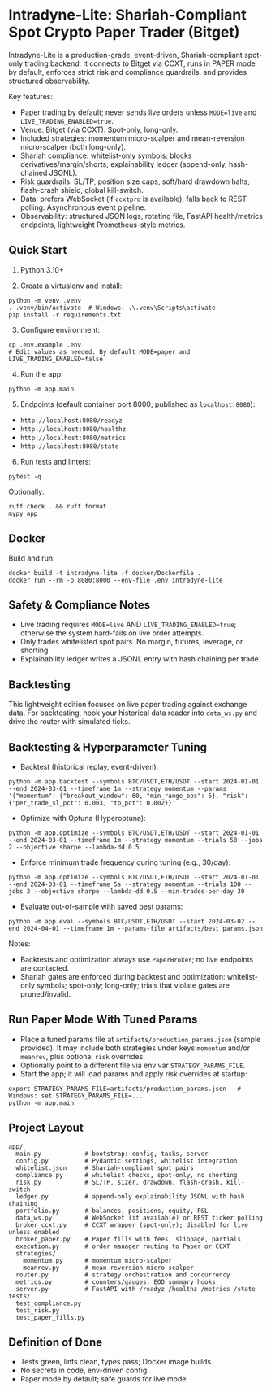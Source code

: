 # Intradyne-Lite: Shariah-Compliant Spot Crypto Paper Trader (Bitget)

Intradyne-Lite is a production-grade, event-driven, Shariah-compliant spot-only trading backend. It connects to Bitget via CCXT, runs in PAPER mode by default, enforces strict risk and compliance guardrails, and provides structured observability.

Key features:

- Paper trading by default; never sends live orders unless `MODE=live` and `LIVE_TRADING_ENABLED=true`.
- Venue: Bitget (via CCXT). Spot-only, long-only.
- Included strategies: momentum micro-scalper and mean-reversion micro-scalper (both long-only).
- Shariah compliance: whitelist-only symbols; blocks derivatives/margin/shorts; explainability ledger (append-only, hash-chained JSONL).
- Risk guardrails: SL/TP, position size caps, soft/hard drawdown halts, flash-crash shield, global kill-switch.
- Data: prefers WebSocket (if `ccxtpro` is available), falls back to REST polling. Asynchronous event pipeline.
- Observability: structured JSON logs, rotating file, FastAPI health/metrics endpoints, lightweight Prometheus-style metrics.

## Quick Start

1) Python 3.10+

2) Create a virtualenv and install:

```
python -m venv .venv
. .venv/bin/activate  # Windows: .\.venv\Scripts\activate
pip install -r requirements.txt
```

3) Configure environment:

```
cp .env.example .env
# Edit values as needed. By default MODE=paper and LIVE_TRADING_ENABLED=false
```

4) Run the app:

```
python -m app.main
```

5) Endpoints (default container port 8000; published as `localhost:8080`):

- `http://localhost:8080/readyz`
- `http://localhost:8080/healthz`
- `http://localhost:8080/metrics`
- `http://localhost:8080/state`

6) Run tests and linters:

```
pytest -q
```

Optionally:

```
ruff check . && ruff format .
mypy app
```

## Docker

Build and run:

```
docker build -t intradyne-lite -f docker/Dockerfile .
docker run --rm -p 8080:8000 --env-file .env intradyne-lite
```

## Safety & Compliance Notes

- Live trading requires `MODE=live` AND `LIVE_TRADING_ENABLED=true`; otherwise the system hard-fails on live order attempts.
- Only trades whitelisted spot pairs. No margin, futures, leverage, or shorting.
- Explainability ledger writes a JSONL entry with hash chaining per trade.

## Backtesting

This lightweight edition focuses on live paper trading against exchange data. For backtesting, hook your historical data reader into `data_ws.py` and drive the router with simulated ticks.

## Backtesting & Hyperparameter Tuning

- Backtest (historical replay, event-driven):

```
python -m app.backtest --symbols BTC/USDT,ETH/USDT --start 2024-01-01 --end 2024-03-01 --timeframe 1m --strategy momentum --params '{"momentum": {"breakout_window": 60, "min_range_bps": 5}, "risk": {"per_trade_sl_pct": 0.003, "tp_pct": 0.002}}'
```

- Optimize with Optuna (Hyperoptuna):

```
python -m app.optimize --symbols BTC/USDT,ETH/USDT --start 2024-01-01 --end 2024-03-01 --timeframe 1m --strategy momentum --trials 50 --jobs 2 --objective sharpe --lambda-dd 0.5
```

- Enforce minimum trade frequency during tuning (e.g., 30/day):

```
python -m app.optimize --symbols BTC/USDT,ETH/USDT --start 2024-01-01 --end 2024-03-01 --timeframe 5s --strategy momentum --trials 100 --jobs 2 --objective sharpe --lambda-dd 0.5 --min-trades-per-day 30
```

- Evaluate out-of-sample with saved best params:

```
python -m app.eval --symbols BTC/USDT,ETH/USDT --start 2024-03-02 --end 2024-04-01 --timeframe 1m --params-file artifacts/best_params.json
```

Notes:
- Backtests and optimization always use `PaperBroker`; no live endpoints are contacted.
- Shariah gates are enforced during backtest and optimization: whitelist-only symbols; spot-only; long-only; trials that violate gates are pruned/invalid.

## Run Paper Mode With Tuned Params

- Place a tuned params file at `artifacts/production_params.json` (sample provided). It may include both strategies under keys `momentum` and/or `meanrev`, plus optional `risk` overrides.
- Optionally point to a different file via env var `STRATEGY_PARAMS_FILE`.
- Start the app; it will load params and apply risk overrides at startup:

```
export STRATEGY_PARAMS_FILE=artifacts/production_params.json   # Windows: set STRATEGY_PARAMS_FILE=...
python -m app.main
```


## Project Layout

```
app/
  main.py            # bootstrap: config, tasks, server
  config.py          # Pydantic settings, whitelist integration
  whitelist.json     # Shariah-compliant spot pairs
  compliance.py      # whitelist checks, spot-only, no shorting
  risk.py            # SL/TP, sizer, drawdown, flash-crash, kill-switch
  ledger.py          # append-only explainability JSONL with hash chaining
  portfolio.py       # balances, positions, equity, P&L
  data_ws.py         # WebSocket (if available) or REST ticker polling
  broker_ccxt.py     # CCXT wrapper (spot-only); disabled for live unless enabled
  broker_paper.py    # Paper fills with fees, slippage, partials
  execution.py       # order manager routing to Paper or CCXT
  strategies/
    momentum.py      # momentum micro-scalper
    meanrev.py       # mean-reversion micro-scalper
  router.py          # strategy orchestration and concurrency
  metrics.py         # counters/gauges, EOD summary hooks
  server.py          # FastAPI with /readyz /healthz /metrics /state
tests/
  test_compliance.py
  test_risk.py
  test_paper_fills.py
```

## Definition of Done

- Tests green, lints clean, types pass; Docker image builds.
- No secrets in code, env-driven config.
- Paper mode by default; safe guards for live mode.
